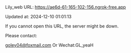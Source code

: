 Lily_web URL: https://ae6d-61-165-102-156.ngrok-free.app

Updated at: 2024-12-10 01:01:13

If you cannot open this URL, the server might be down.

Please contact: 

goley04@foxmail.com Or Wechat:GL_yeaH